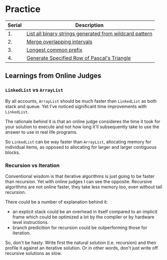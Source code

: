 # Practice

<style>
.md-logo img {
  content: url('/practice/practice-light.png');
}

:root [data-md-color-scheme=slate] .md-logo img  {
  content: url('/practice/practice-dark.png');
}
</style>

| Serial | Description                                                                                                                                             |
| ------ | ------------------------------------------------------------------------------------------------------------------------------------------------------- |
| 1.     | <a target="_blank" href="/practice/list-all-binary-strings-generated-from-wildcard-pattern">List all binary strings generated from wildcard pattern</a> |
| 2.     | <a target="_blank" href="/practice/merge-overlapping-intervals">Merge overlapping intervals</a>                                                         |
| 3.     | <a target="_blank" href="/practice/longest-common-prefix">Longest common prefix</a>                                                                     |
| 4.     | <a target="_blank" href="/practice/generate-pascals-triangle-row">Generate Specified Row of Pascal's Triangle</a>                                       |

## Learnings from Online Judges

### `LinkedList` vs `ArrayList`

By all accounts, `ArrayList` should be much faster than `LinkedList` as both stack and queue. Yet I've noticed significant time improvements with `LinkedList`.

The rationale behind it is that an online judge consideres the time it took for your solution to execute and not how long it'll subsequently take to use the answer to use in real life programs.

So `LinkedList` can be way faster than `ArrayList`, allocating memory for individual items, as opposed to allocating for larger and larger contiguous blocks.

### Recursion vs Iteration

Conventional wisdom is that iterative algorithms is just going to be faster than recursion. Yet with online judges I can see the opposite. Recursive algorithms are not online faster, they take less memory too, even without tail recursion.

There could be a number of explanation behind it:

- an explicit stack could be an overhead in itself compared to an implicit frame which could be optimized a lot by the compiler or by hardware level instructions.
- branch predicition for recursion could be outperforming those for iteration.

So, don't be hasty. Write first the natural solution (i.e. recursion) and then profile it against an iterative solution. Or in other words, don't just write off recursive solutions as slow.
